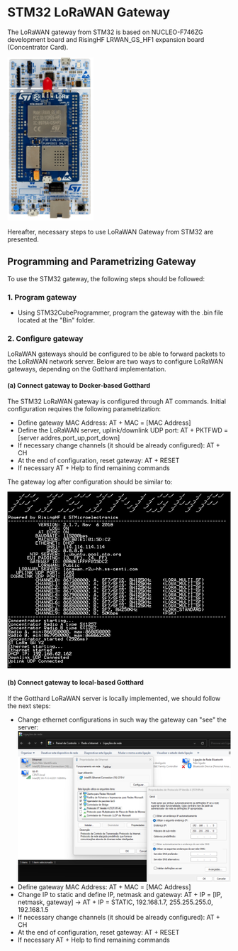 # STM32 LoRaWAN Gateway

The LoRaWAN gateway from STM32 is based on NUCLEO-F746ZG development board and RisingHF LRWAN_GS_HF1 expansion board (Concentrator Card).
        <div align="left">
            <img src="Images/Gateway.png">
        </div> 

Hereafter, necessary steps to use LoRaWAN Gateway from STM32 are presented. 

## Programming and Parametrizing Gateway

To use the STM32 gateway, the following steps should be followed:

### 1. Program gateway
- Using STM32CubeProgrammer, program the gateway with the .bin file located at the "Bin" folder. 

### 2. Configure gateway
LoRaWAN gateways should be configured to be able to forward packets to the LoRaWAN network server. Below are two ways to configure LoRaWAN gateways, depending on the Gotthard implementation.

#### (a) Connect gateway to Docker-based Gotthard
The STM32 LoRaWAN gateway is configured through AT commands. Initial configuration requires the following parametrization: 

- Define gateway MAC Address: AT + MAC = [MAC Address]
- Define the LoRaWAN server, uplink/downlink UDP port: AT + PKTFWD = [server addres,port_up,port_down]
- If necessary change channels (it should be already configured): AT + CH
- At the end of configuration, reset gateway: AT + RESET
- If necessary AT + Help to find remaining commands

The gateway log after configuration should be similar to:
        <div align="left">
            <img src="Images/Gateway_to_docker.png">
        </div> 

#### (b) Connect gateway to local-based Gotthard
If the Gotthard LoRaWAN server is locally implemented, we should follow the next steps:

- Change ethernet configurations in such way the gateway can "see" the server:
        <div align="left">
            <img src="Images/Ethernet_config_local_server.png">
        </div> 
- Define gateway MAC Address: AT + MAC = [MAC Address]
- Change IP to static and define IP, netmask and gateway: AT + IP = [IP, netmask, gateway] -> AT + IP = STATIC, 192.168.1.7, 255.255.255.0, 192.168.1.5
- If necessary change channels (it should be already configured): AT + CH
- At the end of configuration, reset gateway: AT + RESET
- If necessary AT + Help to find remaining commands
